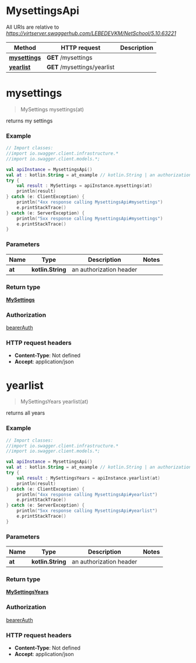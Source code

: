 # MysettingsApi

All URIs are relative to *https://virtserver.swaggerhub.com/LEBEDEVKM/NetSchool/5.10.63221*

Method | HTTP request | Description
------------- | ------------- | -------------
[**mysettings**](MysettingsApi.md#mysettings) | **GET** /mysettings | 
[**yearlist**](MysettingsApi.md#yearlist) | **GET** /mysettings/yearlist | 

<a name="mysettings"></a>
# **mysettings**
> MySettings mysettings(at)



returns my settings

### Example
```kotlin
// Import classes:
//import io.swagger.client.infrastructure.*
//import io.swagger.client.models.*;

val apiInstance = MysettingsApi()
val at : kotlin.String = at_example // kotlin.String | an authorization header
try {
    val result : MySettings = apiInstance.mysettings(at)
    println(result)
} catch (e: ClientException) {
    println("4xx response calling MysettingsApi#mysettings")
    e.printStackTrace()
} catch (e: ServerException) {
    println("5xx response calling MysettingsApi#mysettings")
    e.printStackTrace()
}
```

### Parameters

Name | Type | Description  | Notes
------------- | ------------- | ------------- | -------------
 **at** | **kotlin.String**| an authorization header |

### Return type

[**MySettings**](MySettings.md)

### Authorization

[bearerAuth](../README.md#bearerAuth)

### HTTP request headers

 - **Content-Type**: Not defined
 - **Accept**: application/json

<a name="yearlist"></a>
# **yearlist**
> MySettingsYears yearlist(at)



returns all years

### Example
```kotlin
// Import classes:
//import io.swagger.client.infrastructure.*
//import io.swagger.client.models.*;

val apiInstance = MysettingsApi()
val at : kotlin.String = at_example // kotlin.String | an authorization header
try {
    val result : MySettingsYears = apiInstance.yearlist(at)
    println(result)
} catch (e: ClientException) {
    println("4xx response calling MysettingsApi#yearlist")
    e.printStackTrace()
} catch (e: ServerException) {
    println("5xx response calling MysettingsApi#yearlist")
    e.printStackTrace()
}
```

### Parameters

Name | Type | Description  | Notes
------------- | ------------- | ------------- | -------------
 **at** | **kotlin.String**| an authorization header |

### Return type

[**MySettingsYears**](MySettingsYears.md)

### Authorization

[bearerAuth](../README.md#bearerAuth)

### HTTP request headers

 - **Content-Type**: Not defined
 - **Accept**: application/json

